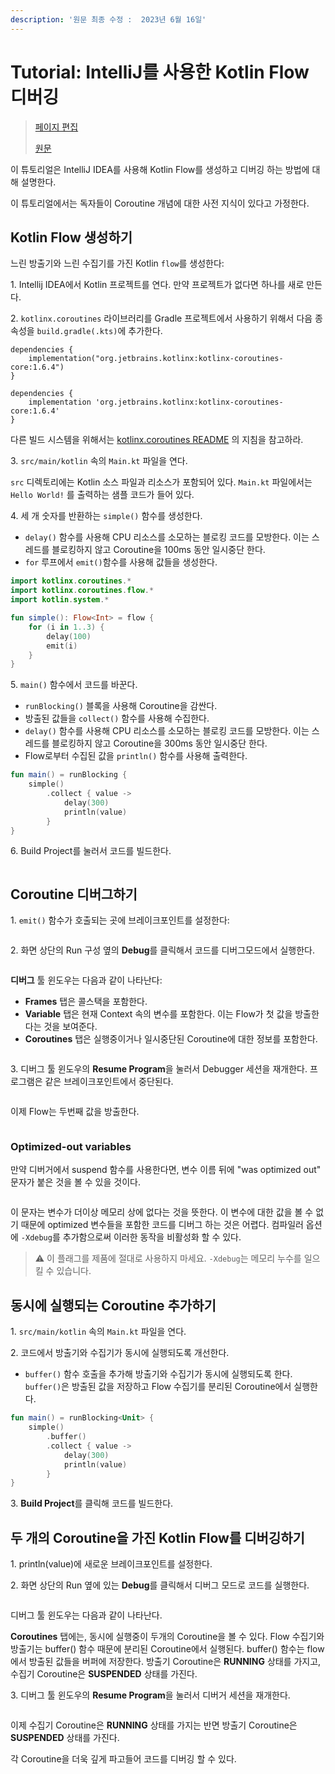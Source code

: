 ```yaml
---
description: '원문 최종 수정 :  2023년 6월 16일'
---
```


# Tutorial: IntelliJ를 사용한 Kotlin Flow 디버깅

> [페이지 편집](tutorial-intellij-kotlin-flow.md)
>
> [원문](https://kotlinlang.org/docs/debug-flow-with-idea.html)



이 튜토리얼은 IntelliJ IDEA를 사용해 Kotlin Flow를 생성하고 디버깅 하는 방법에 대해 설명한다.

이 튜토리얼에서는 독자들이 Coroutine 개념에 대한 사전 지식이 있다고 가정한다.

## Kotlin Flow 생성하기

느린 방출기와 느린 수집기를 가진 Kotlin `flow`를 생성한다:

1\. Intellij IDEA에서 Kotlin 프로젝트를 연다. 만약 프로젝트가 없다면 하나를 새로 만든다.

2\. `kotlinx.coroutines` 라이브러리를 Gradle 프로젝트에서 사용하기 위해서 다음 종속성을 `build.gradle(.kts)`에 추가한다.

```
dependencies {
    implementation("org.jetbrains.kotlinx:kotlinx-coroutines-core:1.6.4")
}
```

```
dependencies {
    implementation 'org.jetbrains.kotlinx:kotlinx-coroutines-core:1.6.4'
}
```

다른 빌드 시스템을 위해서는 [kotlinx.coroutines README](https://github.com/Kotlin/kotlinx.coroutines#using-in-your-projects) 의 지침을 참고하라.

3\. `src/main/kotlin` 속의 `Main.kt` 파일을 연다.

&#x20; `src` 디렉토리에는 Kotlin 소스 파일과 리소스가 포함되어 있다. `Main.kt` 파일에서는 `Hello World!` 를 출력하는 샘플 코드가 들어 있다.

4\. 세 개 숫자를 반환하는 `simple()` 함수를 생성한다.

* `delay()` 함수를 사용해 CPU 리소스를 소모하는 블로킹 코드를 모방한다. 이는 스레드를 블로킹하지 않고 Coroutine을 100ms 동안 일시중단 한다.
* `for` 루프에서 `emit()`함수를 사용해 값들을 생성한다.

```kotlin
import kotlinx.coroutines.*
import kotlinx.coroutines.flow.*
import kotlin.system.*

fun simple(): Flow<Int> = flow {
    for (i in 1..3) {
        delay(100)
        emit(i)
    }
}
```

5\. `main()` 함수에서 코드를 바꾼다.

* `runBlocking()` 블록을 사용해 Coroutine을 감싼다.
* 방출된 값들을 `collect()` 함수를 사용해 수집한다.
* `delay()` 함수를 사용해 CPU 리소스를 소모하는 블로킹 코드를 모방한다. 이는 스레드를 블로킹하지 않고 Coroutine을 300ms 동안 일시중단 한다.
* Flow로부터 수집된 값을 `println()` 함수를 사용해 출력한다.

```kotlin
fun main() = runBlocking {
    simple()
        .collect { value ->
            delay(300)
            println(value)
        }
}
```

6\. Build Project를 눌러서 코드를 빌드한다.

<figure><img src="https://kotlinlang.org/docs/images/flow-build-project.png" alt=""><figcaption></figcaption></figure>

## Coroutine 디버그하기

1\. `emit()` 함수가 호출되는 곳에 브레이크포인트를 설정한다:

<figure><img src="https://kotlinlang.org/docs/images/flow-breakpoint.png" alt=""><figcaption></figcaption></figure>

2\. 화면 상단의 Run 구성 옆의 **Debug**를 클릭해서 코드를 디버그모드에서 실행한다.&#x20;

<figure><img src="https://kotlinlang.org/docs/images/flow-debug-project.png" alt=""><figcaption></figcaption></figure>

**디버그** 툴 윈도우는 다음과 같이 나타난다:

* **Frames** 탭은 콜스택을 포함한다.
* **Variable** 탭은 현재 Context 속의 변수를 포함한다. 이는 Flow가 첫 값을 방출한다는 것을 보여준다.
* **Coroutines** 탭은 실행중이거나 일시중단된 Coroutine에 대한 정보를 포함한다.&#x20;

<figure><img src="https://kotlinlang.org/docs/images/flow-debug-1.png" alt=""><figcaption></figcaption></figure>

3\. 디버그 툴 윈도우의 **Resume Program**을 눌러서 Debugger 세션을 재개한다. 프로그램은 같은 브레이크포인트에서 중단된다.

<figure><img src="https://kotlinlang.org/docs/images/flow-resume-debug.png" alt=""><figcaption></figcaption></figure>

이제 Flow는 두번째 값을 방출한다.

<figure><img src="https://kotlinlang.org/docs/images/flow-debug-2.png" alt=""><figcaption></figcaption></figure>

### Optimized-out variables

만약 디버거에서 suspend 함수를 사용한다면, 변수 이름 뒤에 "was optimized out" 문자가 붙은 것을 볼 수 있을 것이다.&#x20;

<figure><img src="https://kotlinlang.org/docs/images/variable-optimised-out.png" alt=""><figcaption></figcaption></figure>

이 문자는 변수가 더이상 메모리 상에 없다는 것을 뜻한다. 이 변수에 대한 값을 볼 수 없기 때문에 optimized 변수들을 포함한 코드를 디버그 하는 것은 어렵다. 컴파일러 옵션에 `-Xdebug`를 추가함으로써 이러한 동작을 비활성화 할 수 있다.

> ⚠ 이 플래그를 제품에 절대로 사용하지 마세요. `-Xdebug`는 메모리 누수를 일으킬 수 있습니다.





## 동시에 실행되는 Coroutine 추가하기

1\. `src/main/kotlin` 속의 `Main.kt` 파일을 연다.

2\. 코드에서 방출기와 수집기가 동시에 실행되도록 개선한다.

* `buffer()` 함수 호출을 추가해 방출기와 수집기가 동시에 실행되도록 한다. `buffer()`은 방출된 값을 저장하고 Flow 수집기를 분리된 Coroutine에서 실행한다.

```kotlin
fun main() = runBlocking<Unit> {
    simple()
        .buffer()
        .collect { value ->
            delay(300)
            println(value)
        }
}
```

3\. **Build Project**를 클릭해 코드를 빌드한다.



## 두 개의 Coroutine을 가진 Kotlin Flow를 디버깅하기

1\. println(value)에 새로운 브레이크포인트를 설정한다.

2\. 화면 상단의 Run 옆에 있는 **Debug**를 클릭해서 디버그 모드로 코드를 실행한다.

<figure><img src="https://kotlinlang.org/docs/images/flow-debug-3.png" alt=""><figcaption></figcaption></figure>

디버그 툴 윈도우는 다음과 같이 나타난다.

**Coroutines** 탭에는, 동시에 실행중이 두개의 Coroutine을 볼 수 있다. Flow 수집기와 방출기는 buffer() 함수 때문에 분리된 Coroutine에서 실행된다. buffer() 함수는 flow에서 방출된 값들을 버퍼에 저장한다. 방출기 Coroutine은 **RUNNING** 상태를 가지고, 수집기 Coroutine은 **SUSPENDED** 상태를 가진다.

3\. 디버그 툴 윈도우의 **Resume Program**을 눌러서 디버거 세션을 재개한다.

<figure><img src="https://kotlinlang.org/docs/images/flow-debug-4.png" alt=""><figcaption></figcaption></figure>

이제 수집기 Coroutine은 **RUNNING** 상태를 가지는 반면 방출기 Coroutine은 **SUSPENDED** 상태를 가진다.

각 Coroutine을 더욱 깊게 파고들어 코드를 디버깅 할 수 있다.
